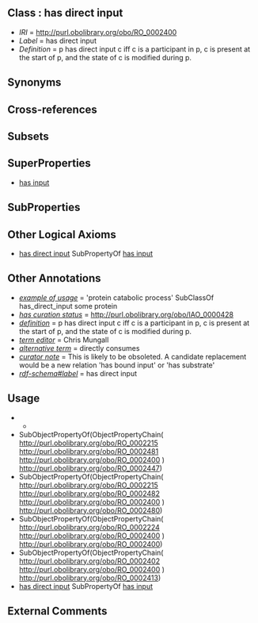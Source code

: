 
## Class : has direct input

 * *IRI* = http://purl.obolibrary.org/obo/RO_0002400
 * *Label* = has direct input
 * *Definition* = p has direct input c iff c is a participant in p, c is present at the start of p, and the state of c is modified during p.

## Synonyms


## Cross-references


## Subsets


## SuperProperties

 * [has input](../../RO/33/RO_0002233.md)

## SubProperties


## Other Logical Axioms

 * [has direct input](../../RO/00/RO_0002400.md) SubPropertyOf [has input](../../RO/33/RO_0002233.md)

## Other Annotations

 * *[example of usage](../../IAO/12/IAO_0000112.md)* = 'protein catabolic process' SubClassOf has_direct_input some protein
 * *[has curation status](../../IAO/14/IAO_0000114.md)* = http://purl.obolibrary.org/obo/IAO_0000428
 * *[definition](../../IAO/15/IAO_0000115.md)* = p has direct input c iff c is a participant in p, c is present at the start of p, and the state of c is modified during p.
 * *[term editor](../../IAO/17/IAO_0000117.md)* = Chris Mungall
 * *[alternative term](../../IAO/18/IAO_0000118.md)* = directly consumes
 * *[curator note](../../IAO/32/IAO_0000232.md)* = This is likely to be obsoleted. A candidate replacement would be a new relation 'has bound input' or 'has substrate'
 * *[rdf-schema#label](../../el/rdf-schema#label.md)* = has direct input

## Usage

 * -
 * SubObjectPropertyOf(ObjectPropertyChain( <http://purl.obolibrary.org/obo/RO_0002215> <http://purl.obolibrary.org/obo/RO_0002481> <http://purl.obolibrary.org/obo/RO_0002400> ) <http://purl.obolibrary.org/obo/RO_0002447>)
 * SubObjectPropertyOf(ObjectPropertyChain( <http://purl.obolibrary.org/obo/RO_0002215> <http://purl.obolibrary.org/obo/RO_0002482> <http://purl.obolibrary.org/obo/RO_0002400> ) <http://purl.obolibrary.org/obo/RO_0002480>)
 * SubObjectPropertyOf(ObjectPropertyChain( <http://purl.obolibrary.org/obo/RO_0002224> <http://purl.obolibrary.org/obo/RO_0002400> ) <http://purl.obolibrary.org/obo/RO_0002400>)
 * SubObjectPropertyOf(ObjectPropertyChain( <http://purl.obolibrary.org/obo/RO_0002402> <http://purl.obolibrary.org/obo/RO_0002400> ) <http://purl.obolibrary.org/obo/RO_0002413>)
 * [has direct input](../../RO/00/RO_0002400.md) SubPropertyOf [has input](../../RO/33/RO_0002233.md)

## External Comments

